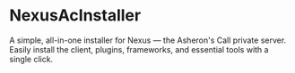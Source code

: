 # NexusAcInstaller
A simple, all-in-one installer for Nexus — the Asheron's Call private server. Easily install the client, plugins, frameworks, and essential tools with a single click.

